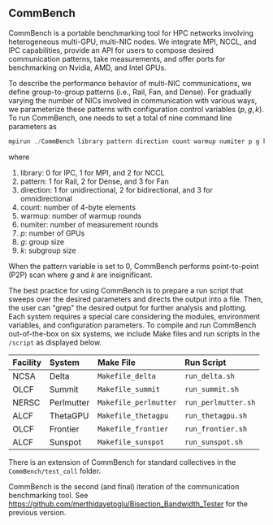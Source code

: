 ## CommBench

CommBench is a portable benchmarking tool for HPC networks involving heterogeneous multi-GPU, multi-NIC nodes. We integrate MPI, NCCL, and IPC capabilities, provide an API for users to compose desired communication patterns, take measurements, and offer ports for benchmarking on Nvidia, AMD, and Intel GPUs.

To describe the performance behavior of multi-NIC communications, we define group-to-group patterns (i.e., Rail, Fan, and Dense). For gradually varying the number of NICs involved in communication with various ways, we parameterize these patterns with configuration control variables $(p, g, k)$. To run CommBench, one needs to set a total of nine command line parameters as
```cpp
mpirun ./CommBench library pattern direction count warmup numiter p g k
```
where
1. library: 0 for IPC, 1 for MPI, and 2 for NCCL
2. pattern: 1 for Rail, 2 for Dense, and 3 for Fan
3. direction: 1 for unidirectional, 2 for bidirectional, and 3 for omnidirectional
4. count: number of 4-byte elements
5. warmup: number of warmup rounds
6. numiter: number of measurement rounds
7. $p$: number of GPUs
8. $g$: group size
9. $k$: subgroup size

When the pattern variable is set to 0, CommBench performs point-to-point (P2P) scan where $g$ and $k$ are insignificant.

The best practice for using CommBench is to prepare a run script that sweeps over the desired parameters and directs the output into a file. Then, the user can "grep" the desired output for further analysis and plotting. Each system requires a special care considering the modules, environment variables, and configuration parameters. To compile and run CommBench out-of-the-box on six systems, we include Make files and run scripts in the `/script` as displayed below.

|Facility | System | Make File | Run Script |
| :--- | :---| :--- | :--- |
| NCSA | Delta | `Makefile_delta` | `run_delta.sh`  |
| OLCF | Summit | `Makefile_summit` | `run_summit.sh` |
| NERSC | Perlmutter | `Makefile_perlmutter` | `run_perlmutter.sh` |
| ALCF | ThetaGPU | `Makefile_thetagpu` | `run_thetagpu.sh` |
| OLCF | Frontier | `Makefile_frontier` | `run_frontier.sh` |
| ALCF | Sunspot | `Makefile_sunspot` | `run_sunspot.sh` |

There is an extension of CommBench for standard collectives in the ```CommBench/test_coll``` folder.

CommBench is the second (and final) iteration of the communication benchmarking tool. See https://github.com/merthidayetoglu/Bisection_Bandwidth_Tester for the previous version.
